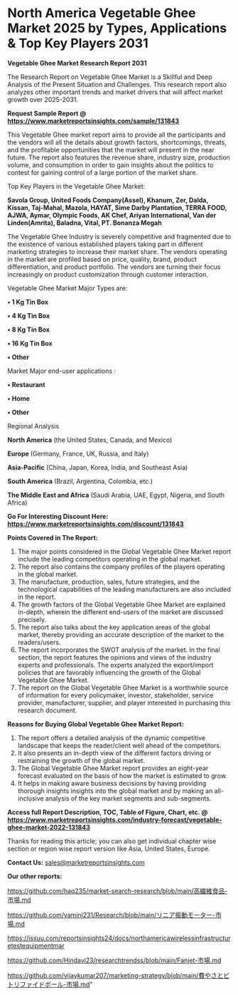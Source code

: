 # North America Vegetable Ghee Market 2025 by Types, Applications & Top Key Players 2031

<strong>Vegetable Ghee Market Research Report 2031</strong>

The Research Report on Vegetable Ghee Market is a Skillful and Deep Analysis of the Present Situation and Challenges. This research report also analyzes other important trends and market drivers that will affect market growth over 2025-2031.

<strong>Request Sample Report @ <a href=https://www.marketreportsinsights.com/sample/131843>https://www.marketreportsinsights.com/sample/131843</a></strong>

This Vegetable Ghee market report aims to provide all the participants and the vendors will all the details about growth factors, shortcomings, threats, and the profitable opportunities that the market will present in the near future. The report also features the revenue share, industry size, production volume, and consumption in order to gain insights about the politics to contest for gaining control of a large portion of the market share.

Top Key Players in the Vegetable Ghee Market:

<strong>Savola Group, United Foods Company(Assel), Khanum, Zer, Dalda, Kissan, Taj-Mahal, Mazola, HAYAT, Sime Darby Plantation, TERRA FOOD, AJWA, Aymar, Olympic Foods, AK Chef, Ariyan International, Van der Linden(Amrita), Baladna, Vital, PT. Bonanza Megah</strong>

The Vegetable Ghee Industry is severely competitive and fragmented due to the existence of various established players taking part in different marketing strategies to increase their market share. The vendors operating in the market are profiled based on price, quality, brand, product differentiation, and product portfolio. The vendors are turning their focus increasingly on product customization through customer interaction.

Vegetable Ghee Market Major Types are:

<strong>• 1 Kg Tin Box

• 4 Kg Tin Box

• 8 Kg Tin Box

• 16 Kg Tin Box

• Other</strong>

Market Major end-user applications :

<strong>• Restaurant

• Home

• Other</strong>

Regional Analysis

</u><strong><b>North America</b></strong> (the United States, Canada, and Mexico)

<strong><b>Europe </b></strong>(Germany, France, UK, Russia, and Italy)

<strong><b>Asia-Pacific</b></strong> (China, Japan, Korea, India, and Southeast Asia)

<strong><b>South America</b></strong> (Brazil, Argentina, Colombia, etc.)

<strong><b>The Middle East and Africa</b></strong> (Saudi Arabia, UAE, Egypt, Nigeria, and South Africa)

<strong>Go For Interesting Discount Here: <a href=https://www.marketreportsinsights.com/discount/131843>https://www.marketreportsinsights.com/discount/131843</a></strong>

<strong>Points Covered in The Report:</strong>
<ol>
  <li>The major points considered in the Global Vegetable Ghee Market report include the leading competitors operating in the global market.</li>
  <li>The report also contains the company profiles of the players operating in the global market.</li>
  <li>The manufacture, production, sales, future strategies, and the technological capabilities of the leading manufacturers are also included in the report.</li>
  <li>The growth factors of the Global Vegetable Ghee Market are explained in-depth, wherein the different end-users of the market are discussed precisely.</li>
  <li>The report also talks about the key application areas of the global market, thereby providing an accurate description of the market to the readers/users.</li>
  <li>The report incorporates the SWOT analysis of the market. In the final section, the report features the opinions and views of the industry experts and professionals. The experts analyzed the export/import policies that are favorably influencing the growth of the Global Vegetable Ghee Market.</li>
  <li>The report on the Global Vegetable Ghee Market is a worthwhile source of information for every policymaker, investor, stakeholder, service provider, manufacturer, supplier, and player interested in purchasing this research document.</li>
</ol>
<strong>Reasons for Buying Global Vegetable Ghee Market Report:</strong>

<ol>
  <li>The report offers a detailed analysis of the dynamic competitive landscape that keeps the reader/client well ahead of the competitors.</li>
  <li>It also presents an in-depth view of the different factors driving or restraining the growth of the global market.</li>
  <li>The Global Vegetable Ghee Market report provides an eight-year forecast evaluated on the basis of how the market is estimated to grow.</li>
  <li>It helps in making aware business decisions by having providing thorough insights insights into the global market and by making an all-inclusive analysis of the key market segments and sub-segments.</li>
</ol>
<strong>Access full Report Description, TOC, Table of Figure, Chart, etc. @ <a href=https://www.marketreportsinsights.com/industry-forecast/vegetable-ghee-market-2022-131843>https://www.marketreportsinsights.com/industry-forecast/vegetable-ghee-market-2022-131843</a></strong>


Thanks for reading this article; you can also get individual chapter wise section or region wise report version like Asia, United States, Europe.

<strong>Contact Us:</strong>
sales@marketreportsinsights.com

<strong>Our other reports:</strong>

<a href=https://github.com/haq235/market-search-research/blob/main/高繊維食品-市場.md>https://github.com/haq235/market-search-research/blob/main/高繊維食品-市場.md</a>

<a href=https://github.com/yamini231/Research/blob/main/リニア振動モーター-市場.md>https://github.com/yamini231/Research/blob/main/リニア振動モーター-市場.md</a>

<a href=https://issuu.com/reportsinsights24/docs/northamericawirelessinfrastructuretestequipmentmar>https://issuu.com/reportsinsights24/docs/northamericawirelessinfrastructuretestequipmentmar</a>

<a href=https://github.com/Hindavi23/researchtrendss/blob/main/Fanjet-市場.md>https://github.com/Hindavi23/researchtrendss/blob/main/Fanjet-市場.md</a>

<a href=https://github.com/vijaykumar207/marketing-strategy/blob/main/費やさとビトリファイドボール-市場.md>https://github.com/vijaykumar207/marketing-strategy/blob/main/費やさとビトリファイドボール-市場.md</a>"
